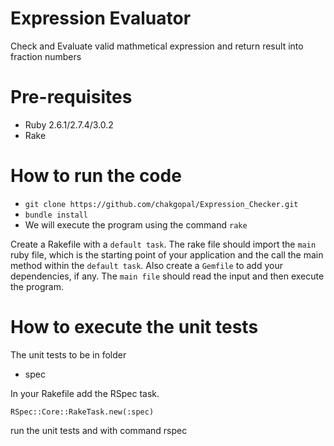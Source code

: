 # Expression Evaluator
Check and Evaluate valid mathmetical expression and return result into fraction numbers

# Pre-requisites
* Ruby 2.6.1/2.7.4/3.0.2
* Rake

# How to run the code
 
* `git clone https://github.com/chakgopal/Expression_Checker.git`
 * `bundle install`
 * We will execute the program using the command `rake`



Create a Rakefile with a `default task`. The rake file should import the `main` ruby file, which is the starting point of your application and the call the main method within the `default task`. Also create a `Gemfile` to add your dependencies, if any. The `main file` should read the input and then execute the program.



 # How to execute the unit tests

 
 The unit tests to be in folder

* spec

In your Rakefile add the RSpec task.

`RSpec::Core::RakeTask.new(:spec)`

run the unit tests and with command
rspec

